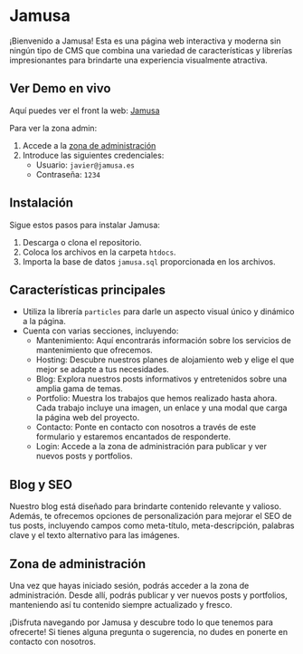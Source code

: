 # Jamusa

¡Bienvenido a Jamusa! Esta es una página web interactiva y moderna sin ningún tipo de CMS que combina una variedad de características y librerías impresionantes para brindarte una experiencia visualmente atractiva. 

## Ver Demo en vivo

Aquí puedes ver el front la web: [Jamusa](https://jamusa.es/)

Para ver la zona admin:
1. Accede a la [zona de administración](https://jamusa.es/login.php)
2. Introduce las siguientes credenciales:
    - Usuario: `javier@jamusa.es`
    - Contraseña: `1234`

## Instalación

Sigue estos pasos para instalar Jamusa:

1. Descarga o clona el repositorio.
2. Coloca los archivos en la carpeta `htdocs`.
3. Importa la base de datos `jamusa.sql` proporcionada en los archivos.

## Características principales

- Utiliza la librería `particles` para darle un aspecto visual único y dinámico a la página.
- Cuenta con varias secciones, incluyendo:
  - Mantenimiento: Aquí encontrarás información sobre los servicios de mantenimiento que ofrecemos.
  - Hosting: Descubre nuestros planes de alojamiento web y elige el que mejor se adapte a tus necesidades.
  - Blog: Explora nuestros posts informativos y entretenidos sobre una amplia gama de temas.
  - Portfolio: Muestra los trabajos que hemos realizado hasta ahora. Cada trabajo incluye una imagen, un enlace y una modal que carga la página web del proyecto.
  - Contacto: Ponte en contacto con nosotros a través de este formulario y estaremos encantados de responderte.
  - Login: Accede a la zona de administración para publicar y ver nuevos posts y portfolios.

## Blog y SEO

Nuestro blog está diseñado para brindarte contenido relevante y valioso. Además, te ofrecemos opciones de personalización para mejorar el SEO de tus posts, incluyendo campos como meta-título, meta-descripción, palabras clave y el texto alternativo para las imágenes.

## Zona de administración

Una vez que hayas iniciado sesión, podrás acceder a la zona de administración. Desde allí, podrás publicar y ver nuevos posts y portfolios, manteniendo así tu contenido siempre actualizado y fresco.

¡Disfruta navegando por Jamusa y descubre todo lo que tenemos para ofrecerte! Si tienes alguna pregunta o sugerencia, no dudes en ponerte en contacto con nosotros.